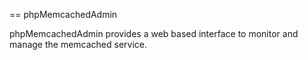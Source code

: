 == phpMemcachedAdmin

phpMemcachedAdmin provides a web based interface to monitor and manage the
memcached service.